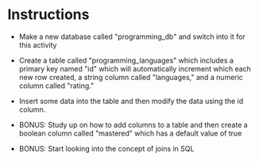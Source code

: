 # Instructions

- Make a new database called "programming_db" and switch into it for this activity

- Create a table called "programming_languages" which includes a primary key named "id" which will automatically increment which each new row created, a string column called "languages," and a numeric column called "rating."

- Insert some data into the table and then modify the data using the id column.

- BONUS: Study up on how to add columns to a table and then create a boolean column called "mastered" which has a default value of true

- BONUS: Start looking into the concept of joins in SQL
